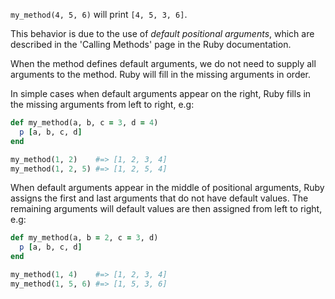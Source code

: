 `my_method(4, 5, 6)` will print `[4, 5, 3, 6]`.

This behavior is due to the use of *default positional arguments*, which are described in the 'Calling Methods' page in the Ruby documentation.

When the method defines default arguments, we do not need to supply all arguments to the method. Ruby will fill in the missing arguments in order.

In simple cases when default arguments appear on the right, Ruby fills in the missing arguments from left to right, e.g:
```ruby
def my_method(a, b, c = 3, d = 4)
  p [a, b, c, d]
end

my_method(1, 2)    #=> [1, 2, 3, 4]
my_method(1, 2, 5) #=> [1, 2, 5, 4]
```

When default arguments appear in the middle of positional arguments, Ruby assigns the first and last arguments that do not have default values. The remaining arguments will default values are then assigned from left to right, e.g:
```ruby
def my_method(a, b = 2, c = 3, d)
  p [a, b, c, d]
end

my_method(1, 4)    #=> [1, 2, 3, 4]
my_method(1, 5, 6) #=> [1, 5, 3, 6]
```